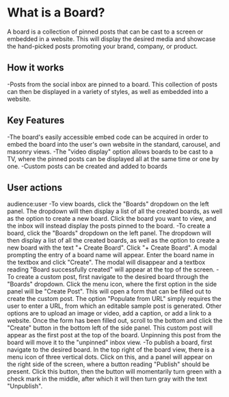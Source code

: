 # What is a Board?

A board is a collection of pinned posts that can be cast to a screen or embedded in a website. This will display the desired media and showcase the hand-picked posts promoting your brand, company, or product.


## How it works
-Posts from the social inbox are pinned to a board.  This collection of posts can then be displayed in a variety of styles, as well as embedded into a website.


## Key Features
-The board's easily accessible embed code can be acquired in order to embed the board into the user's own website in the standard, carousel, and masonry views.
-The "video display" option allows boards to be cast to a TV, where the pinned posts can be displayed all at the same time or one by one.
-Custom posts can be created and added to boards


## User actions
audience:user
-To view boards, click the "Boards" dropdown on the left panel.  The dropdown will then display a list of all the created boards, as well as the option to create a new board.  Click the board you want to view, and the inbox will instead display the posts pinned to the board.
-To create a board, click the "Boards" dropdown on the left panel.  The dropdown will then display a list of all the created boards, as well as the option to create a new board with the text "+ Create Board". Click "+ Create Board".  A modal prompting the entry of a board name will appear.  Enter the board name in the textbox and click "Create". The modal will disappear and a textbox reading "Board successfully created" will appear at the top of the screen.
-To create a custom post, first navigate to the desired board through the "Boards" dropdown.  Click the menu icon, where the first option in the side panel will be "Create Post".  This will open a form that can be filled out to create the custom post.  The option "Populate from URL" simply requires the user to enter a URL, from which an editable sample post is generated.  Other options are to upload an image or video, add a caption, or add a link to a website.  Once the form has been filled out, scroll to the bottom and click the "Create" button in the bottom left of the side panel.  This custom post will appear as the first post at the top of the board. Unpinning this post from the board will move it to the "unpinned" inbox view.
-To publish a board, first navigate to the desired board.  In the top right of the board view, there is a menu icon of three vertical dots.  Click on this, and a panel will appear on the right side of the screen, where a button reading "Publish" should be present.  Click this button, then the button will momentarily turn green with a check mark in the middle, after which it will then turn gray with the text "Unpublish".

